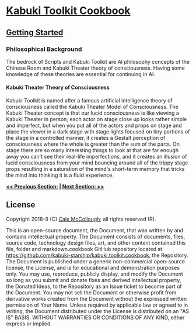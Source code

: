# [Kabuki Toolkit Cookbook](../readme.md)

## [Getting Started](../readme.md)

### Philosophical Background

The bedrock of Scripts and Kabuki Toolkit are AI philosophy concepts of the Chinese Room and Kabuki Theater theory of consciousness. Having some knowledge of these theories are essential for continuing in AI.

#### Kabuki Theater Theory of Consciousness

Kabuki Toolkit is named after a famous artificial intelligence theory of consciousness called the Kabuki Theater Model of Consciousness. The Kabuki Theater concept is that our lucid consciousness is like viewing a Kabuki Theater in person; each actor on stage close up looks rather simple and imperfect, but when you put all of the actors and props on stage and place the viewer in a dark stage with stage lights focused on tiny portions of the stage in a controlled manner, it creates a Gestalt perception of consciousness where the whole is greater than the sum of the parts. On stage there are so many interesting things to look at that are far enough away you can't see their real-life imperfections, and it creates an illusion of lucid consciousness from your mind bouncing around all of the trippy stage props resulting in a saturation of the mind's short-term memory that tricks the mind into thinking it is a fluid experience.

**[<< Previous Section:](./.md) | [Next Section: >>](./.md)**

## License

Copyright 2018-9 (C) [Cale McCollough](https://calemccollough.github.io); all rights reserved (R).

This is an open-source document, the Document, that was written by and contains intellectual property. The Document consists of documents, files, source code, technology design files, art, and other content contained this file, folder and markdown.cookbook GitHub repository located at <https://github.com/kabuki-starship/kabuki.toolkit.cookbook>, the Repository. The Document is published under a generic non-commercial open-source license, the License, and is for educational and demonstration purposes only. You may use, reproduce, publicly display, and modify the Document so long as you submit and donate fixes and derived intellectual property, the Donated Ideas, to the Repository as an Issue ticket to become part of the Document. You may not sell the Document or otherwise profit from derivative works created from the Document without the expressed written permission of Your Name. Unless required by applicable law or agreed to in writing, the Document distributed under the License is distributed on an "AS IS" BASIS, WITHOUT WARRANTIES OR CONDITIONS OF ANY KIND, either express or implied.

